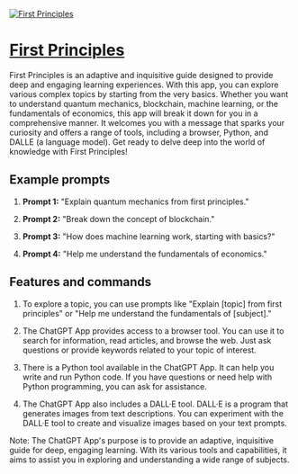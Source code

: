 [![First Principles](https://files.oaiusercontent.com/file-RbhUqRZ08XOXxkfPbgIA8Ogi?se=2123-10-17T09%3A56%3A37Z&sp=r&sv=2021-08-06&sr=b&rscc=max-age%3D31536000%2C%20immutable&rscd=attachment%3B%20filename%3D6fba32f6-2285-416e-9d0d-3799a2ddd35f.png&sig=oMjupz1b6RWdzuCrj7nQ3wmEwmvHLTEh8C8hluqXuK0%3D)](https://chat.openai.com/g/g-t37wRNL01-first-principles)

# [First Principles](https://chat.openai.com/g/g-t37wRNL01-first-principles)

First Principles is an adaptive and inquisitive guide designed to provide deep and engaging learning experiences. With this app, you can explore various complex topics by starting from the very basics. Whether you want to understand quantum mechanics, blockchain, machine learning, or the fundamentals of economics, this app will break it down for you in a comprehensive manner. It welcomes you with a message that sparks your curiosity and offers a range of tools, including a browser, Python, and DALLE (a language model). Get ready to delve deep into the world of knowledge with First Principles!

## Example prompts

1. **Prompt 1:** "Explain quantum mechanics from first principles."

2. **Prompt 2:** "Break down the concept of blockchain."

3. **Prompt 3:** "How does machine learning work, starting with basics?"

4. **Prompt 4:** "Help me understand the fundamentals of economics."

## Features and commands

1. To explore a topic, you can use prompts like "Explain [topic] from first principles" or "Help me understand the fundamentals of [subject]."

2. The ChatGPT App provides access to a browser tool. You can use it to search for information, read articles, and browse the web. Just ask questions or provide keywords related to your topic of interest.

3. There is a Python tool available in the ChatGPT App. It can help you write and run Python code. If you have questions or need help with Python programming, you can ask for assistance.

4. The ChatGPT App also includes a DALL·E tool. DALL·E is a program that generates images from text descriptions. You can experiment with the DALL·E tool to create and visualize images based on your text prompts.

Note: The ChatGPT App's purpose is to provide an adaptive, inquisitive guide for deep, engaging learning. With its various tools and capabilities, it aims to assist you in exploring and understanding a wide range of subjects.